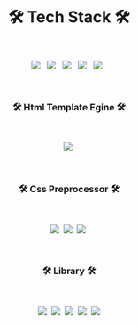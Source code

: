 <h1 align="center"><b>🛠 Tech Stack 🛠</b></h1>
<br />
<p align="center">
<img src="https://img.shields.io/badge/HTML5-E34F26?style=flat-square&logo=HTML5&logoColor=white"/></a> &nbsp
<img src="https://img.shields.io/badge/CSS3-1572B6?style=flat-square&logo=CSS3&logoColor=white"/></a> &nbsp
<img src="https://img.shields.io/badge/JavaScript-F7DF1E?style=flat-square&logo=JavaScript&logoColor=white"/></a> &nbsp
<img src="https://img.shields.io/badge/TypeScript-3178C6?style=flat-square&logo=TypeScript&logoColor=white"/></a> &nbsp
<img src="https://img.shields.io/badge/npm-CB3837?style=flat-square&logo=npm&logoColor=white"/></a> &nbsp
</p>
<br />
</p><h3 align="center"><b>🛠 Html Template Egine 🛠</b></h3>
<br />
<p align="center">
<img src="https://img.shields.io/badge/Pug-A86454?style=flat-square&logo=Pug&logoColor=white"/></a>&nbsp
</p>
<br />
</p><h3 align="center"><b>🛠 Css Preprocessor 🛠</b></h3>
<br />
<p align="center">
<img src="https://img.shields.io/badge/styledComponents-DB7093?style=flat-square&logo=styled-components&logoColor=white"/></a>&nbsp
<img src="https://img.shields.io/badge/Stylus-333333?style=flat-square&logo=Stylus&logoColor=white"/></a>&nbsp
<img src="https://img.shields.io/badge/Sass-CC6699?style=flat-square&logo=Sass&logoColor=white"/></a>&nbsp
</p>
<br />
<h3 align="center"><b>🛠 Library 🛠</b></h3>
<br />
<p align="center">
<img src="https://img.shields.io/badge/React.js-61DAFB?style=flat-square&logo=react&logoColor=white"/></a>&nbsp
<img src="https://img.shields.io/badge/Next.js-339933?style=flat-square&logo=Next.js&logoColor=white"/></a>&nbsp
<img src="https://img.shields.io/badge/Redux-764ABC?style=flat-square&logo=Redux&logoColor=white"/></a>&nbsp
<img src="https://img.shields.io/badge/Vue.js-4FC08D?style=flat-square&logo=Vue.js&logoColor=white"/></a>&nbsp
<!-- <img src="https://img.shields.io/badge/Gatsby.js-339933?style=flat-square&logo=Gatsby&logoColor=white"/></a>&nbsp -->
<img src="https://img.shields.io/badge/Nuxt.js-00DC82?style=flat-square&logo=Nuxt.js&logoColor=white"/></a>
<br />

